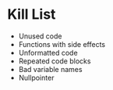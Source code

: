 Kill List
=========
* Unused code
* Functions with side effects
* Unformatted code
* Repeated code blocks
* Bad variable names
* Nullpointer
